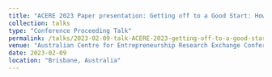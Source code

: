```yaml
---
title: "ACERE 2023 Paper presentation: Getting off to a Good Start: How Past Scientific and Venture Investment Activities in Research Fields affect Initial External Venture Financing"
collection: talks
type: "Conference Proceeding Talk"
permalink: /talks/2023-02-09-talk-ACERE-2023-getting-off-to-a-good-start-how-past-scientific-venture-investment-activities-in-research-fields-affect-initial-external-venture-financing
venue: "Australian Centre for Entrepreneurship Research Exchange Conference 2023"
date: 2023-02-09
location: "Brisbane, Australia"
---
```


